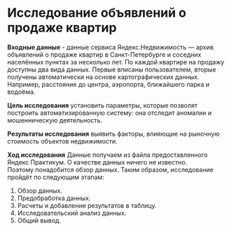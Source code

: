# Исследование объявлений о продаже квартир

**Входные данные** - данные сервиса Яндекс.Недвижимость — архив объявлений о продаже квартир в Санкт-Петербурге и соседних населённых пунктах за несколько лет. По каждой квартире на продажу доступны два вида данных. Первые вписаны пользователем, вторые получены автоматически на основе картографических данных. Например, расстояние до центра, аэропорта, ближайшего парка и водоёма. 

**Цель исследования** установить параметры, которые позволят построить автоматизированную систему: она отследит аномалии и мошенническую деятельность. 

**Результаты исследования** выявить факторы, влияющие на рыночную стоимость объектов недвижимости.

**Ход исследования**
Данные получаем из файла предоставленного Яндекс Практикум. О качестве данных ничего не известно. Поэтому понадобится обзор данных. 
Таким образом, исследование пройдёт по следующим этапам:
 1. Обзор данных.
 2. Предобработка данных.
 3. Расчеты и добавление результатов в таблицу.
 4. Исследовательский анализ данных.
 5. Общий вывод.

